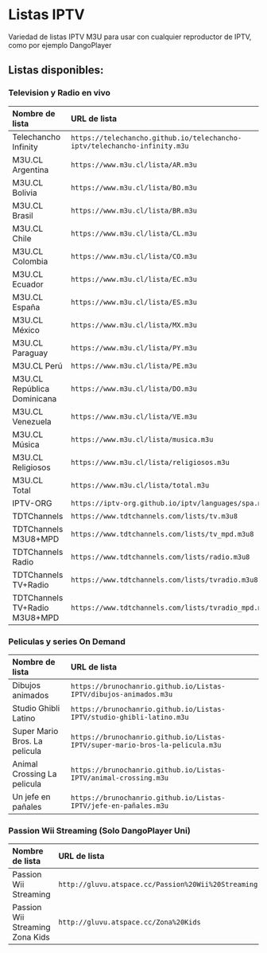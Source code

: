 # Listas IPTV
Variedad de listas IPTV M3U para usar con cualquier reproductor de IPTV, como por ejemplo DangoPlayer

## Listas disponibles:
### Television y Radio en vivo
<table>
  <thead>
    <tr><th align="left">Nombre de lista</th><th align="left">URL de lista</th></tr>
  </thead>
  <tbody>
    <tr><td>Telechancho Infinity</td><td nowrap><code>https://telechancho.github.io/telechancho-iptv/telechancho-infinity.m3u</code></td></tr>
    <tr><td>M3U.CL Argentina</td><td nowrap><code>https://www.m3u.cl/lista/AR.m3u</code></td></tr>
    <tr><td>M3U.CL Bolivia</td><td nowrap><code>https://www.m3u.cl/lista/BO.m3u</code></td></tr>
    <tr><td>M3U.CL Brasil</td><td nowrap><code>https://www.m3u.cl/lista/BR.m3u</code></td></tr>
    <tr><td>M3U.CL Chile</td><td nowrap><code>https://www.m3u.cl/lista/CL.m3u</code></td></tr>
    <tr><td>M3U.CL Colombia</td><td nowrap><code>https://www.m3u.cl/lista/CO.m3u</code></td></tr>
    <tr><td>M3U.CL Ecuador</td><td nowrap><code>https://www.m3u.cl/lista/EC.m3u</code></td></tr>
    <tr><td>M3U.CL España</td><td nowrap><code>https://www.m3u.cl/lista/ES.m3u</code></td></tr>
    <tr><td>M3U.CL México</td><td nowrap><code>https://www.m3u.cl/lista/MX.m3u</code></td></tr>
    <tr><td>M3U.CL Paraguay</td><td nowrap><code>https://www.m3u.cl/lista/PY.m3u</code></td></tr>
    <tr><td>M3U.CL Perú</td><td nowrap><code>https://www.m3u.cl/lista/PE.m3u</code></td></tr>
    <tr><td>M3U.CL República Dominicana</td><td nowrap><code>https://www.m3u.cl/lista/DO.m3u</code></td></tr>
    <tr><td>M3U.CL Venezuela</td><td nowrap><code>https://www.m3u.cl/lista/VE.m3u</code></td></tr>
    <tr><td>M3U.CL Música</td><td nowrap><code>https://www.m3u.cl/lista/musica.m3u</code></td></tr>
    <tr><td>M3U.CL Religiosos</td><td nowrap><code>https://www.m3u.cl/lista/religiosos.m3u</code></td></tr>
    <tr><td>M3U.CL Total</td><td nowrap><code>https://www.m3u.cl/lista/total.m3u</code></td></tr>
    <tr><td>IPTV-ORG</td><td nowrap><code>https://iptv-org.github.io/iptv/languages/spa.m3u</code></td></tr>
    <tr><td>TDTChannels</td><td nowrap><code>https://www.tdtchannels.com/lists/tv.m3u8</code></td></tr>
    <tr><td>TDTChannels M3U8+MPD</td><td nowrap><code>https://www.tdtchannels.com/lists/tv_mpd.m3u8</code></td></tr>
    <tr><td>TDTChannels Radio</td><td nowrap><code>https://www.tdtchannels.com/lists/radio.m3u8</code></td></tr>
    <tr><td>TDTChannels TV+Radio</td><td nowrap><code>https://www.tdtchannels.com/lists/tvradio.m3u8</code></td></tr>
    <tr><td>TDTChannels TV+Radio M3U8+MPD</td><td nowrap><code>https://www.tdtchannels.com/lists/tvradio_mpd.m3u8</code></td></tr>
  </tbody>
</table>

### Peliculas y series On Demand
<table>
  <thead>
    <tr><th align="left">Nombre de lista</th><th align="left">URL de lista</th></tr>
  </thead>
  <tbody>
    <tr><td>Dibujos animados</td><td nowrap><code>https://brunochanrio.github.io/Listas-IPTV/dibujos-animados.m3u</code></td></tr>
    <tr><td>Studio Ghibli Latino</td><td nowrap><code>https://brunochanrio.github.io/Listas-IPTV/studio-ghibli-latino.m3u</code></td></tr>
    <tr><td>Super Mario Bros. La pelicula</td><td nowrap><code>https://brunochanrio.github.io/Listas-IPTV/super-mario-bros-la-pelicula.m3u</code></td></tr>
    <tr><td>Animal Crossing La pelicula</td><td nowrap><code>https://brunochanrio.github.io/Listas-IPTV/animal-crossing.m3u</code></td></tr>
        <tr><td>Un jefe en pañales</td><td nowrap><code>https://brunochanrio.github.io/Listas-IPTV/jefe-en-pañales.m3u</code></td></tr>
  </tbody>
</table>

### Passion Wii Streaming (Solo DangoPlayer Uni)
<table>
  <thead>
    <tr><th align="left">Nombre de lista</th><th align="left">URL de lista</th></tr>
  </thead>
  <tbody>
    <tr><td>Passion Wii Streaming</td><td nowrap><code>http://gluvu.atspace.cc/Passion%20Wii%20Streaming</code></td></tr>
<tr><td>Passion Wii Streaming Zona Kids</td><td nowrap><code>http://gluvu.atspace.cc/Zona%20Kids</code></td></tr>

  </tbody>
</table>
